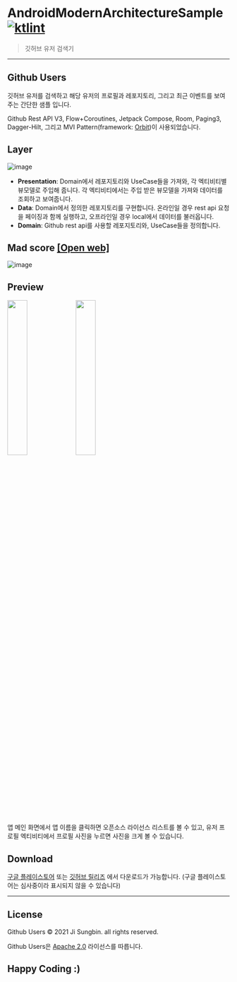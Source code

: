 # AndroidModernArchitectureSample [![ktlint](https://img.shields.io/badge/code%20style-%E2%9D%A4-FF4081.svg)](https://ktlint.github.io/)

> 깃허브 유저 검색기

---

## Github Users

깃허브 유저를 검색하고 해당 유저의 프로필과 레포지토리, 그리고 최근 이벤트를 보여주는 간단한 샘플 입니다.

Github Rest API V3, Flow+Coroutines, Jetpack Compose, Room, Paging3, Dagger-Hilt, 그리고 MVI Pattern(framework: [Orbit](https://github.com/orbit-mvi/orbit-mvi))이 사용되었습니다.



## Layer

![image](https://user-images.githubusercontent.com/40740128/136686589-8815d1af-75f3-43c3-a75b-668b39511b5a.png)

- **Presentation**: Domain에서 레포지토리와 UseCase들을 가져와, 각 엑티비티별 뷰모델로 주입해 줍니다. 각 엑티비티에서는 주입 받은 뷰모델을 가져와 데이터를 조회하고 보여줍니다.
- **Data**: Domain에서 정의한 레포지토리를 구현합니다. 온라인일 경우 rest api 요청을 페이징과 함께 실행하고, 오프라인일 경우 local에서 데이터를 불러옵니다.
- **Domain**: Github rest api를 사용할 레포지토리와, UseCase들을 정의합니다.



## Mad score [[Open web]](https://madscorecard.withgoogle.com/scorecard/share/612972238/ )
![image](https://user-images.githubusercontent.com/40740128/136686854-c36f819f-8556-41ca-91a1-632209209578.png)



## Preview

<div>
<img src="https://user-images.githubusercontent.com/40740128/136687125-d20e861e-3711-4d99-ab06-87a8e025cf47.png" width="30%"/>
<img src="https://user-images.githubusercontent.com/40740128/136687129-c37fe5df-e0a8-45ff-8071-e218d6d73a3e.png" width="30%"/>
</div>

앱 메인 화면에서 앱 이름을 클릭하면 오픈소스 라이선스 리스트를 볼 수 있고, 유저 프로필 엑티비티에서 프로필 사진을 누르면 사진을 크게 볼 수 있습니다.



## Download

[구글 플레이스토어](https://play.google.com/store/apps/details?id=io.github.jisungbin.githubusers) 또는 [깃허브 릴리즈](https://github.com/jisungbin/AndroidModernArchitectureSample/releases/tag/1.0.0) 에서 다운로드가 가능합니다. (구글 플레이스토어는 심사중이라 표시되지 않을 수 있습니다)

---

## License

Github Users © 2021 Ji Sungbin. all rights reserved.

Github Users은 [Apache 2.0](https://github.com/jisungbin/AndroidModernArchitectureSample/blob/master/LICENSE) 라이선스를 따릅니다.



## Happy Coding :)
